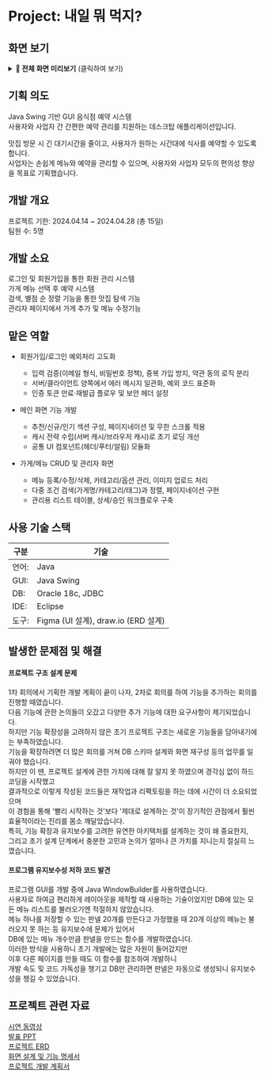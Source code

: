# Project: 내일 뭐 먹지?
## 화면 보기
<details>
<summary><strong>📸 전체 화면 미리보기</strong> (클릭하여 보기)</summary>

| 구분 | 화면 | 미리보기 |
|------|------|----------|
| 공통 | 로그인 | <img height="300" alt="image" src="https://github.com/user-attachments/assets/eb962efa-8770-4d1f-9f20-31300461ef0e" /> |
| 관리자 | 관리자 메인 | <img height="300" alt="관리자페이지" src="https://github.com/user-attachments/assets/e9390e21-fc57-40cf-93fc-450fa8b5bc49" /> |
| 관리자 | 가게 관리 | <img height="300" alt="가게관리" src="https://github.com/user-attachments/assets/7d6bd95a-baca-4028-9777-993e424b440c" /> |
| 관리자 | 메뉴 관리 | <img height="300" alt="image" src="https://github.com/user-attachments/assets/398c9fd3-d574-416d-a59c-24f3791d90af" /> |
| 관리자 | 예약 확인 | <img height="300" alt="예약확인" src="https://github.com/user-attachments/assets/060e4a7d-a70d-4855-9f5f-7a599f55feb9" /> |
| 사용자 | 유저 메인 | <img height="300" alt="image" src="https://github.com/user-attachments/assets/0c799022-c865-41a0-8a1c-3cfa72eaf60e" /> |
| 사용자 | 예약 | <img height="300" alt="image" src="https://github.com/user-attachments/assets/aa43a009-59de-40aa-adb5-64e45514bc6d" /> |
| 사용자 | 예약 확인 | <img height="300" alt="image" src="https://github.com/user-attachments/assets/69089844-d290-463c-a331-296d40e89f01" /> |
</details>

## 기획 의도
Java Swing 기반 GUI 음식점 예약 시스템  
사용자와 사업자 간 간편한 예약 관리를 지원하는 데스크탑 애플리케이션입니다.  
  
맛집 방문 시 긴 대기시간을 줄이고, 사용자가 원하는 시간대에 식사를 예약할 수 있도록 합니다.  
사업자는 손쉽게 메뉴와 예약을 관리할 수 있으며, 사용자와 사업자 모두의 편의성 향상을 목표로 기획했습니다.

## 개발 개요
프로젝트 기한: 2024.04.14 ~ 2024.04.28 (총 15일)  
팀원 수: 5명

## 개발 소요
로그인 및 회원가입을 통한 회원 관리 시스템  
가게 메뉴 선택 후 예약 시스템  
검색, 별점 순 정렬 기능을 통한 맛집 탐색 기능  
관리자 페이지에서 가게 추가 및 메뉴 수정기능

## 맡은 역할
* 회원가입/로그인 예외처리 고도화

  * 입력 검증(이메일 형식, 비밀번호 정책), 중복 가입 방지, 약관 동의 로직 분리
  * 서버/클라이언트 양쪽에서 에러 메시지 일관화, 예외 코드 표준화
  * 인증 토큰 만료·재발급 플로우 및 보안 헤더 설정

* 메인 화면 기능 개발

  * 추천/신규/인기 섹션 구성, 페이지네이션 및 무한 스크롤 적용
  * 캐시 전략 수립(서버 캐시/브라우저 캐시)로 초기 로딩 개선
  * 공통 UI 컴포넌트(헤더/푸터/알림) 모듈화

* 가게/메뉴 CRUD 및 관리자 화면

  * 메뉴 등록/수정/삭제, 카테고리/옵션 관리, 이미지 업로드 처리
  * 다중 조건 검색(가게명/카테고리/태그)과 정렬, 페이지네이션 구현
  * 관리용 리스트 테이블, 상세/승인 워크플로우 구축

## 사용 기술 스택
| 구분 | 기술 
|------|------|
| 언어: | Java
| GUI: | Java Swing
| DB: | Oracle 18c, JDBC
| IDE: | Eclipse
| 도구: | Figma (UI 설계), draw.io (ERD 설계)


## 발생한 문제점 및 해결

#### 프로젝트 구조 설계 문제
  1차 회의에서 기획한 개발 계획이 끝이 나자, 2차로 회의를 하여 기능을 추가하는 회의를 진행할 때였습니다.  
  다음 기능에 관한 논의들이 오갔고 다양한 추가 기능에 대한 요구사항이 제기되었습니다.  
  하지만 기능 확장성을 고려하지 않은 초기 프로젝트 구조는 새로운 기능들을 담아내기에는 부족하였습니다.  
  기능을 확장하려면 더 많은 회의를 거쳐 DB 스키마 설계와 화면 재구성 등의 업무를 일궈야 했습니다.  
  하지만 이 땐, 프로젝트 설계에 관한 가치에 대해 잘 알지 못 하였으며 경각심 없이 하드코딩을 시작했고  
  결과적으로 이렇게 작성된 코드들은 재작업과 리팩토링을 하는 데에 시간이 더 소요되었으며  
  이 경험을 통해  '빨리 시작하는 것'보다 '제대로 설계하는 것'이 장기적인 관점에서 훨씬 효율적이라는 진리를 몸소 깨달았습니다.   
  특히, 기능 확장과 유지보수를 고려한 유연한 아키텍처를 설계하는 것이 왜 중요한지,  
  그리고 초기 설계 단계에서 충분한 고민과 논의가 얼마나 큰 가치를 지니는지 절실히 느꼈습니다.  

#### 프로그램 유지보수성 저하 코드 발견
프로그램 GUI를 개발 중에 Java WindowBuilder를 사용하였습니다.  
사용자로 하여금 편리하게 레이아웃을 제작할 때 사용하는 기술이었지만 DB에 있는 모든 메뉴 리스트를 불러오기엔 적절하지 않았습니다.  
메뉴 하나를 저장할 수 있는 판넬 20개를 만든다고 가정했을 때 20개 이상의 메뉴는 불러오지 못 하는 등 유지보수에 문제가 있어서  
DB에 있는 메뉴 개수만큼 판넬을 만드는 함수를 개발하였습니다.  
이러한 방식을 사용하니 초기 개발에는 많은 자원이 들어갔지만  
이후 다른 페이지를 만들 때도 이 함수를 참조하여 개발하니  
개발 속도 및 코드 가독성을 챙기고 DB만 관리하면 판넬은 자동으로 생성되니 유지보수성을 챙길 수 있었습니다.  

## 프로젝트 관련 자료 
[시연 동영상](https://drive.google.com/file/d/1kVO33m2BcuHPl55LmJaiDhpm9jkdNTV2/view?usp=drive_link)  
[발표 PPT](https://docs.google.com/presentation/d/1p_OsoSNuF4TKWMCrN96TpJ6Qjzo4gyFD/edit?usp=drive_link&ouid=117757726946514060735&rtpof=true&sd=true)  
[프로젝트 ERD](https://drive.google.com/file/d/1_jbFh9ITI2UFuWUXM-cUNz6_ogDomROj/view?usp=drive_link)    
[화면 설계 및 기능 명세서](https://drive.google.com/file/d/1gH8DZr0jSiPdgbyox1OvXi-JcP60-smG/view?usp=drive_link)    
[프로젝트 개발 계획서](https://docs.google.com/document/d/1-Eby-sEILRy170nCE783xbKEqkqOgwbw)  
 
